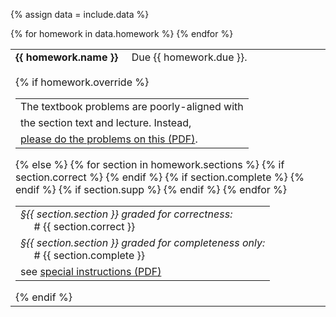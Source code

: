 {% assign data = include.data %}
<table class="asst-table">
{% for homework in data.homework %}
<tr>
  <td><b>{{ homework.name }}</b> &nbsp; &nbsp; Due {{ homework.due }}.<br><br>
      {% if homework.override %}
      <table class="inner">
        <tr>
          <td>The textbook problems are poorly-aligned with</td>
        </tr>
        <tr>
          <td>the section text and lecture.  Instead,</td>
        </tr>
        <tr>
          <td><a href="{{ data.home }}/{{ homework.override }}">please do the problems on this (PDF)</a>.</td>
        </tr>
      </table>
      {% else %}
      <table class="inner">
      {% for section in homework.sections %}
        {% if section.correct %}
        <tr>
          <td><em>&#167;{{ section.section }} graded for correctness:</em> <br>&nbsp;&nbsp;&nbsp;&nbsp; # {{ section.correct }}</td>
        </tr>
        {% endif %}
        {% if section.complete %}
        <tr>
          <td><em>&#167;{{ section.section }} graded for completeness only:</em> <br>&nbsp;&nbsp;&nbsp;&nbsp; # {{ section.complete }}</td>
        </tr>
        {% endif %}
        {% if section.supp %}
          <tr>
            <td>see <a href="{{ data.home }}/{{ section.supp }}">special instructions (PDF)</a></td>
          </tr>
        {% endif %}
      {% endfor %}
      </table>
    {% endif %}
  </td>
</tr>
{% endfor %}
</table>

